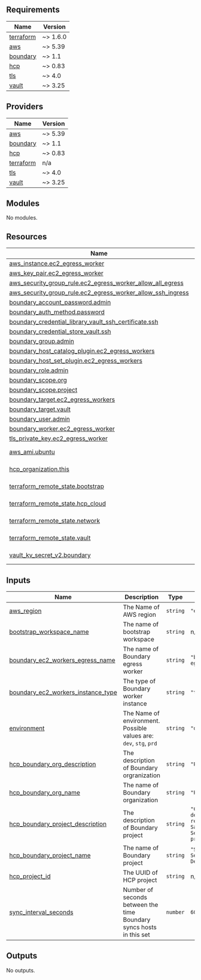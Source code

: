 <!-- BEGINNING OF PRE-COMMIT-TERRAFORM DOCS HOOK -->
## Requirements

| Name | Version |
|------|---------|
| <a name="requirement_terraform"></a> [terraform](#requirement\_terraform) | ~> 1.6.0 |
| <a name="requirement_aws"></a> [aws](#requirement\_aws) | ~> 5.39 |
| <a name="requirement_boundary"></a> [boundary](#requirement\_boundary) | ~> 1.1 |
| <a name="requirement_hcp"></a> [hcp](#requirement\_hcp) | ~> 0.83 |
| <a name="requirement_tls"></a> [tls](#requirement\_tls) | ~> 4.0 |
| <a name="requirement_vault"></a> [vault](#requirement\_vault) | ~> 3.25 |

## Providers

| Name | Version |
|------|---------|
| <a name="provider_aws"></a> [aws](#provider\_aws) | ~> 5.39 |
| <a name="provider_boundary"></a> [boundary](#provider\_boundary) | ~> 1.1 |
| <a name="provider_hcp"></a> [hcp](#provider\_hcp) | ~> 0.83 |
| <a name="provider_terraform"></a> [terraform](#provider\_terraform) | n/a |
| <a name="provider_tls"></a> [tls](#provider\_tls) | ~> 4.0 |
| <a name="provider_vault"></a> [vault](#provider\_vault) | ~> 3.25 |

## Modules

No modules.

## Resources

| Name | Type |
|------|------|
| [aws_instance.ec2_egress_worker](https://registry.terraform.io/providers/hashicorp/aws/latest/docs/resources/instance) | resource |
| [aws_key_pair.ec2_egress_worker](https://registry.terraform.io/providers/hashicorp/aws/latest/docs/resources/key_pair) | resource |
| [aws_security_group_rule.ec2_egress_worker_allow_all_egress](https://registry.terraform.io/providers/hashicorp/aws/latest/docs/resources/security_group_rule) | resource |
| [aws_security_group_rule.ec2_egress_worker_allow_ssh_ingress](https://registry.terraform.io/providers/hashicorp/aws/latest/docs/resources/security_group_rule) | resource |
| [boundary_account_password.admin](https://registry.terraform.io/providers/hashicorp/boundary/latest/docs/resources/account_password) | resource |
| [boundary_auth_method.password](https://registry.terraform.io/providers/hashicorp/boundary/latest/docs/resources/auth_method) | resource |
| [boundary_credential_library_vault_ssh_certificate.ssh](https://registry.terraform.io/providers/hashicorp/boundary/latest/docs/resources/credential_library_vault_ssh_certificate) | resource |
| [boundary_credential_store_vault.ssh](https://registry.terraform.io/providers/hashicorp/boundary/latest/docs/resources/credential_store_vault) | resource |
| [boundary_group.admin](https://registry.terraform.io/providers/hashicorp/boundary/latest/docs/resources/group) | resource |
| [boundary_host_catalog_plugin.ec2_egress_workers](https://registry.terraform.io/providers/hashicorp/boundary/latest/docs/resources/host_catalog_plugin) | resource |
| [boundary_host_set_plugin.ec2_egress_workers](https://registry.terraform.io/providers/hashicorp/boundary/latest/docs/resources/host_set_plugin) | resource |
| [boundary_role.admin](https://registry.terraform.io/providers/hashicorp/boundary/latest/docs/resources/role) | resource |
| [boundary_scope.org](https://registry.terraform.io/providers/hashicorp/boundary/latest/docs/resources/scope) | resource |
| [boundary_scope.project](https://registry.terraform.io/providers/hashicorp/boundary/latest/docs/resources/scope) | resource |
| [boundary_target.ec2_egress_workers](https://registry.terraform.io/providers/hashicorp/boundary/latest/docs/resources/target) | resource |
| [boundary_target.vault](https://registry.terraform.io/providers/hashicorp/boundary/latest/docs/resources/target) | resource |
| [boundary_user.admin](https://registry.terraform.io/providers/hashicorp/boundary/latest/docs/resources/user) | resource |
| [boundary_worker.ec2_egress_worker](https://registry.terraform.io/providers/hashicorp/boundary/latest/docs/resources/worker) | resource |
| [tls_private_key.ec2_egress_worker](https://registry.terraform.io/providers/hashicorp/tls/latest/docs/resources/private_key) | resource |
| [aws_ami.ubuntu](https://registry.terraform.io/providers/hashicorp/aws/latest/docs/data-sources/ami) | data source |
| [hcp_organization.this](https://registry.terraform.io/providers/hashicorp/hcp/latest/docs/data-sources/organization) | data source |
| [terraform_remote_state.bootstrap](https://registry.terraform.io/providers/hashicorp/terraform/latest/docs/data-sources/remote_state) | data source |
| [terraform_remote_state.hcp_cloud](https://registry.terraform.io/providers/hashicorp/terraform/latest/docs/data-sources/remote_state) | data source |
| [terraform_remote_state.network](https://registry.terraform.io/providers/hashicorp/terraform/latest/docs/data-sources/remote_state) | data source |
| [terraform_remote_state.vault](https://registry.terraform.io/providers/hashicorp/terraform/latest/docs/data-sources/remote_state) | data source |
| [vault_kv_secret_v2.boundary](https://registry.terraform.io/providers/hashicorp/vault/latest/docs/data-sources/kv_secret_v2) | data source |

## Inputs

| Name | Description | Type | Default | Required |
|------|-------------|------|---------|:--------:|
| <a name="input_aws_region"></a> [aws\_region](#input\_aws\_region) | The Name of AWS region | `string` | `"eu-central-1"` | no |
| <a name="input_bootstrap_workspace_name"></a> [bootstrap\_workspace\_name](#input\_bootstrap\_workspace\_name) | The name of bootstrap workspace | `string` | n/a | yes |
| <a name="input_boundary_ec2_workers_egress_name"></a> [boundary\_ec2\_workers\_egress\_name](#input\_boundary\_ec2\_workers\_egress\_name) | The name of Boundary egress worker | `string` | `"boundary-egress-worker"` | no |
| <a name="input_boundary_ec2_workers_instance_type"></a> [boundary\_ec2\_workers\_instance\_type](#input\_boundary\_ec2\_workers\_instance\_type) | The type of Boundary worker instance | `string` | `"t2.micro"` | no |
| <a name="input_environment"></a> [environment](#input\_environment) | The Name of environment. Possible values are: `dev`, `stg`, `prd` | `string` | `"dev"` | no |
| <a name="input_hcp_boundary_org_description"></a> [hcp\_boundary\_org\_description](#input\_hcp\_boundary\_org\_description) | The description of Boundary orgranization | `string` | `"Pogosoftware"` | no |
| <a name="input_hcp_boundary_org_name"></a> [hcp\_boundary\_org\_name](#input\_hcp\_boundary\_org\_name) | The name of Boundary organization | `string` | `"Pogosoftware"` | no |
| <a name="input_hcp_boundary_project_description"></a> [hcp\_boundary\_project\_description](#input\_hcp\_boundary\_project\_description) | The description of Boundary project | `string` | `"Contains develop resources for SafePass Sentinel project"` | no |
| <a name="input_hcp_boundary_project_name"></a> [hcp\_boundary\_project\_name](#input\_hcp\_boundary\_project\_name) | The name of Boundary project | `string` | `"SafePass Sentinel Develop"` | no |
| <a name="input_hcp_project_id"></a> [hcp\_project\_id](#input\_hcp\_project\_id) | The UUID of HCP project | `string` | n/a | yes |
| <a name="input_sync_interval_seconds"></a> [sync\_interval\_seconds](#input\_sync\_interval\_seconds) | Number of seconds between the time Boundary syncs hosts in this set | `number` | `60` | no |

## Outputs

No outputs.
<!-- END OF PRE-COMMIT-TERRAFORM DOCS HOOK -->
